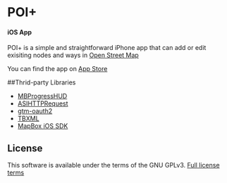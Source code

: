 # POI+
#### iOS App

POI+ is a simple and straightforward iPhone app that can add or edit exisiting nodes and ways in [Open Street Map](http://openstreetmap.org)

You can find the app on [App Store](https://itunes.apple.com/us/app/poi+-open-street-map-poi-editor/id518401562?ls=1&mt=8)

##Thrid-party Libraries

- [MBProgressHUD](https://github.com/jdg/MBProgressHUD)
- [ASIHTTPRequest](http://allseeing-i.com/ASIHTTPRequest/)
- [gtm-oauth2](http://code.google.com/p/gtm-oauth2/)
- [TBXML](https://github.com/71squared/TBXML)
- [MapBox iOS SDK](https://github.com/mapbox/mapbox-ios-sdk)

## License
This software is available under the terms of the GNU GPLv3. [Full license terms](http://www.gnu.org/licenses/gpl.html)